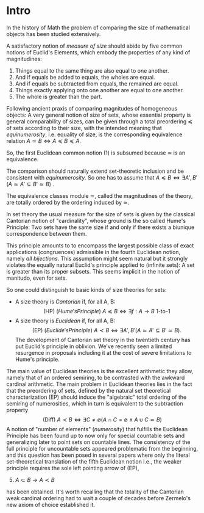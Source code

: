 # Intro
In the history of Math the problem of comparing the size of mathematical objects has been studied extensively.

A satisfactory notion of *measure of size* should abide by five common notions of Euclid's Elements, which embody the properties of any kind of magnitudines:
1. Things equal to the same thing are also equal to one another.
2. And if equals be added to equals, the wholes are equal.
3. And if equals be subtracted from equals, the remained are equal.
4. Things exactly applying onto one another are equal to one another.
5. The whole is greater than the part.

Following ancient praxis of comparing magnitudes of homogeneous objects: A very general notion of size of sets, whose essential property is general comparability of sizes, can be given through a total preordering $\preceq$ of sets according to their size, with the intended  meaning that *equinumerosity*, i.e. equality of size, is the corresponding equivalence relation $A \simeq B \iff A \preceq B \preceq A$.

So, the first Euclidean common notion (1) is subsumed because $\simeq$ is an equivalence.  

The comparison should naturally extend set-theoretic inclusion and be consistent with *equinumerosity*. So one has to assume that $A \preceq B \iff \exists A',B' (A \simeq A' \subseteq B' \simeq B)$ .

The equivalence classes module $\simeq$, called the magnitudines of the theory, are totally ordered by the ordering induced by $\simeq$.

In set theory the usual measure for the size of sets is given by the classical Cantorian notion of "cardinality", whose ground is the so called Hume's Principle: Two sets have the same size if and only if there exists a biunique correspondence between them.

This principle amounts to to encompass the largest possible class of exact applications (congruences) admissible in the fourth Euclidean notion, namely *all bijections*. This assumption might seem natural but it strongly violates the equally natural Euclid's principle applied to (infinite sets): A set is greater than its proper subsets. This seems implicit in the notion of manitudo, even for sets.

So one could distinguish to basic kinds of size theories for sets:
- A size theory is *Cantorian* if, for all A, B: $$\text{(HP) }(Hume'sPrinciple)\text{ } A \preceq B \iff \exists f: A\to B \text{ 1-to-1}$$
- A size theory is *Euclidean* if, for all A, B: $$\text{(EP) }(Euclide'sPrinciple) \text{ } A \prec B \iff \exists A', B' (A \simeq A' \subseteq B' \simeq B).$$
The development of Cantorian set theory in the twentieth century has put Euclid's principle in oblivion. We've recently seen a limited resurgence in proposals including it at the cost of severe limitations to Hume's principle.

The main value of Euclidean theories is the excellent arithmetic they allow, namely that of an ordered semiring, to be contrasted with the awkward cardinal arithmetic. The main problem in Euclidean theories lies in the fact that the preordering of sets, defined by the natural set theoretical characterization (EP) should induce the "algebraic" total ordering of the semiring of numerosities, which in turn is equivalent to the subtraction property $$\text{(Diff) } A \prec B \iff \exists C \neq \emptyset (A \cap C = \emptyset \land A \cup C \simeq B)$$
A notion of "number of elements" (*numerosity*) that fulfills the Euclidean Principle has been found up to now only for special countable sets and generalizing later to point sets on countable lines. The consistency of the full principle for uncountable sets appeared problematic from the beginning, and this question has been posed in several papers where only the literal set-theoretical translation of the fifth Euclidean notion i.e., the weaker principle requires the sole left pointing arrow of (EP), 

5. $A \subset B \to A \prec B$

has been obtained. It's worth recalling that the totality of the Cantorian weak cardinal ordering had to wait a couple of decades before Zermelo's new axiom of choice established it.

